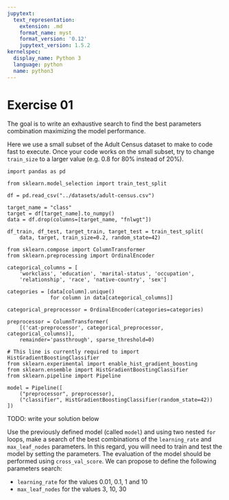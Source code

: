 ```yaml
---
jupytext:
  text_representation:
    extension: .md
    format_name: myst
    format_version: '0.12'
    jupytext_version: 1.5.2
kernelspec:
  display_name: Python 3
  language: python
  name: python3
---
```


#  Exercise 01

The goal is to write an exhaustive search to find the best parameters
combination maximizing the model performance.

Here we use a small subset of the Adult Census dataset to make to code
fast to execute. Once your code works on the small subset, try to
change `train_size` to a larger value (e.g. 0.8 for 80% instead of
20%).

```{code-cell}
import pandas as pd

from sklearn.model_selection import train_test_split

df = pd.read_csv("../datasets/adult-census.csv")

target_name = "class"
target = df[target_name].to_numpy()
data = df.drop(columns=[target_name, "fnlwgt"])

df_train, df_test, target_train, target_test = train_test_split(
    data, target, train_size=0.2, random_state=42)

from sklearn.compose import ColumnTransformer
from sklearn.preprocessing import OrdinalEncoder

categorical_columns = [
    'workclass', 'education', 'marital-status', 'occupation',
    'relationship', 'race', 'native-country', 'sex']

categories = [data[column].unique()
              for column in data[categorical_columns]]

categorical_preprocessor = OrdinalEncoder(categories=categories)

preprocessor = ColumnTransformer(
    [('cat-preprocessor', categorical_preprocessor, categorical_columns)],
    remainder='passthrough', sparse_threshold=0)

# This line is currently required to import HistGradientBoostingClassifier
from sklearn.experimental import enable_hist_gradient_boosting
from sklearn.ensemble import HistGradientBoostingClassifier
from sklearn.pipeline import Pipeline

model = Pipeline([
    ("preprocessor", preprocessor),
    ("classifier", HistGradientBoostingClassifier(random_state=42))
])
```

TODO: write your solution below

Use the previously defined model (called `model`) and using two nested `for`
loops, make a search of the best combinations of the `learning_rate` and
`max_leaf_nodes` parameters. In this regard, you will need to train and test
the model by setting the parameters. The evaluation of the model should be
performed using `cross_val_score`. We can propose to define the following
parameters search:
- `learning_rate` for the values 0.01, 0.1, 1 and 10
- `max_leaf_nodes` for the values 3, 10, 30

```{code-cell}

```

